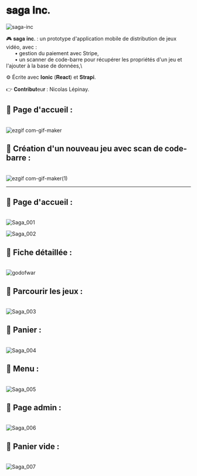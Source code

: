 # 𝐬𝐚𝐠𝐚 𝐢𝐧𝐜.

![saga-inc](https://user-images.githubusercontent.com/87578863/212661566-602885fd-2dc2-4dd4-aec9-6018220d646e.png)

🎮 𝐬𝐚𝐠𝐚 𝐢𝐧𝐜. : un prototype d'application mobile de distribution de jeux vidéo, avec :\
&nbsp;&nbsp;&nbsp;&nbsp;&nbsp;&nbsp;• gestion du paiement avec Stripe,\
&nbsp;&nbsp;&nbsp;&nbsp;&nbsp;&nbsp;• un scanner de code-barre pour récupérer les propriétés d'un jeu et l'ajouter à la base de données,\

⚙️ Écrite avec 𝐈𝐨𝐧𝐢𝐜 (𝐑𝐞𝐚𝐜𝐭) et 𝐒𝐭𝐫𝐚𝐩𝐢.

👉 𝐂𝐨𝐧𝐭𝐫𝐢𝐛𝐮𝐭eu𝐫 : Nicolas Lépinay.

## 📱 Page d'accueil :
\
![ezgif com-gif-maker](https://user-images.githubusercontent.com/87578863/212677885-9a1db919-ea34-4281-81ff-0a5af214ef5e.gif)

## 📱 Création d'un nouveau jeu avec scan de code-barre :
\
![ezgif com-gif-maker(1)](https://user-images.githubusercontent.com/87578863/212680922-f3bbcfc2-965d-4fba-bc9f-d237b3b612ba.gif)

--------------------------------------------------------

## 📱 Page d'accueil :
\
![Saga_001](https://user-images.githubusercontent.com/87578863/212677337-4e3b35b2-b839-4630-a431-7243d0e9b352.PNG)

![Saga_002](https://user-images.githubusercontent.com/87578863/212677347-6f883f25-4e26-4619-a4c0-c39422584d78.PNG)


## 📱 Fiche détaillée :
\
![godofwar](https://user-images.githubusercontent.com/87578863/212679198-70d5546d-7644-426b-ae8f-c0325ea36b61.PNG)

## 📱 Parcourir les jeux :
\
![Saga_003](https://user-images.githubusercontent.com/87578863/212677353-9b50fa02-0e3f-42b3-9129-ffa1cb32a092.PNG)

## 📱 Panier :
\
![Saga_004](https://user-images.githubusercontent.com/87578863/212677356-8da1fc1d-017d-4535-8ff3-19178d54b998.PNG)

## 📱 Menu :
\
![Saga_005](https://user-images.githubusercontent.com/87578863/212677360-5d60079f-8dda-482c-b936-77db90f7b3ce.PNG)

## 📱 Page admin :
\
![Saga_006](https://user-images.githubusercontent.com/87578863/212677365-11b7436e-c17e-497d-a66d-d880ba7cf6f3.PNG)

## 📱 Panier vide :
\
![Saga_007](https://user-images.githubusercontent.com/87578863/212677375-25b6d04f-ade5-406a-8481-98a22113522a.PNG)
